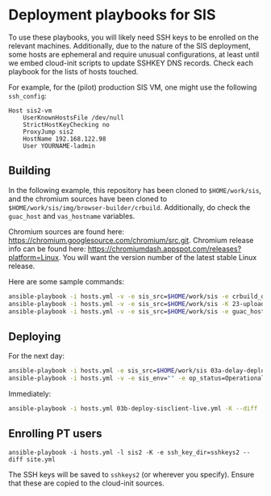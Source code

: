 # Deployment playbooks for SIS

To use these playbooks, you will likely need SSH keys to be enrolled on the relevant machines.
Additionally, due to the nature of the SIS deployment, some hosts are ephemeral and require unusual configurations, at least until we embed cloud-init scripts to update SSHKEY DNS records.
Check each playbook for the lists of hosts touched.

For example, for the (pilot) production SIS VM, one might use the following `ssh_config`:

```
Host sis2-vm
    UserKnownHostsFile /dev/null
    StrictHostKeyChecking no
    ProxyJump sis2
    HostName 192.168.122.98
    User YOURNAME-ladmin
```

## Building

In the following example, this repository has been cloned to `$HOME/work/sis`, and the chromium sources have been cloned to `$HOME/work/sis/img/browser-builder/crbuild`.
Additionally, do check the `guac_host` and `vas_hostname` variables.

Chromium sources are found here: <https://chromium.googlesource.com/chromium/src.git>.
Chromium release info can be found here: <https://chromiumdash.appspot.com/releases?platform=Linux>. You will want the version number of the latest stable Linux release.

Here are some sample commands:

```sh
ansible-playbook -i hosts.yml -v -e sis_src=$HOME/work/sis -e crbuild_dir=$HOME/work/sis/img/browser-builder/crbuild -e chromium_version=109.0.5414.119 -e menlo_proxy=proxy0-418f1090cac5bb897d919b628e87950c.menlosecurity.com:3129 -K 21-generate-sisclient.yml
ansible-playbook -i hosts.yml -v -e sis_src=$HOME/work/sis -K 23-upload-guac.yml
ansible-playbook -i hosts.yml -v -e sis_src=$HOME/work/sis -e guac_host=https://staging.sis.dsnet.dso.root/guacamole -e vas_hostname=sis2-vas 24-build-sisvm.yml
```

## Deploying

For the next day:

```sh
ansible-playbook -i hosts.yml -e sis_src=$HOME/work/sis 03a-delay-deploy-sisvm.yml -K
ansible-playbook -i hosts.yml -v -e sis_env="" -e op_status=Operational -e sis_url="/login" -e 'dts_contact="Nicholas Sim / SIS Team (1150 / dso_dts@)"' -e 'csog_contact="Benjamin Chua (4793; cruihern@)"' -K 04-deploy-statuspage.yml
```

Immediately:

```sh
ansible-playbook -i hosts.yml 03b-deploy-sisclient-live.yml -K --diff
```

## Enrolling PT users

```
ansible-playbook -i hosts.yml -l sis2 -K -e ssh_key_dir=sshkeys2 --diff site.yml
```

The SSH keys will be saved to `sshkeys2` (or wherever you specify). Ensure that these are copied to the cloud-init sources.
